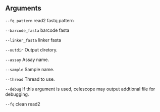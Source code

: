 

## Arguments
`--fq_pattern` read2 fastq pattern

`--barcode_fasta` barcode fasta

`--linker_fasta` linker fasta

`--outdir` Output diretory.

`--assay` Assay name.

`--sample` Sample name.

`--thread` Thread to use.

`--debug` If this argument is used, celescope may output addtional file for debugging.

`--fq` clean read2

